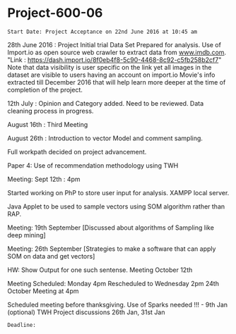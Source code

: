 # Project-600-06
`Start Date: Project Acceptance on 22nd June 2016 at 10:45 am `

28th June 2016 : Project Initial trial Data Set Prepared for analysis. Use of Import.io as open source web crawler to extract data from www.imdb.com. "Link : https://dash.import.io/8f0eb4f8-5c90-4468-8c92-c5fb258b2cf7" Note that data visibility is user specific on the link yet all images in the dataset are visible to users having an account on import.io 
Movie's info extracted till December 2016 that will help learn more deeper at the time of completion of the project. 

12th July : Opinion and Category added. Need to be reviewed. Data cleaning process in progress.

August 16th : Third Meeting

August 26th : Introduction to vector Model and comment sampling.

Full workpath decided on project advancement.

Paper 4: Use of recommendation methodology using TWH

Meeting: Sept 12th : 4pm

Started working on PhP to store user input for analysis. XAMPP local server.

Java Applet to be used to sample vectors using SOM algorithm rather than RAP.

Meeting: 19th September [Discussed about algorithms of Sampling like deep mining]

Meeting: 26th September [Strategies to make a software that can apply SOM on data and get vectors]

HW: Show Output for one such sentense.
Meeting October 12th

Meeting Scheduled: Monday 4pm 
Rescheduled to Wednesday 2pm
24th October Meeting at 4pm

Scheduled meeting before thanksgiving. 
Use of Sparks needed !!! - 9th Jan (optional)
TWH
Project discussions 26th Jan, 31st Jan

`Deadline: `
